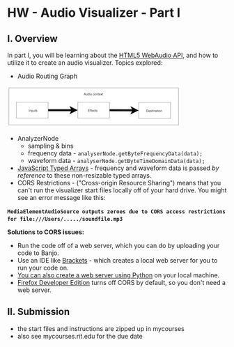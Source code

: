 # HW - Audio Visualizer - Part I

## I. Overview
In part I, you will be learning about the [HTML5 WebAudio API](https://developer.mozilla.org/en-US/docs/Web/API/Web_Audio_API), and how to utilize it to create an audio visualizer. Topics explored:
- Audio Routing Graph

![image](_images/audio-routing-graph.jpg)

- AnalyzerNode
  - sampling & bins
  - frequency data - `analyserNode.getByteFrequencyData(data);`
  - waveform data  - `analyserNode.getByteTimeDomainData(data);`
- [JavaScript Typed Arrays](https://developer.mozilla.org/en-US/docs/Web/JavaScript/Typed_arrays) - frequency and waveform data is passed *by reference* to these non-resizable typed arrays.
- CORS Restrictions - ("Cross-origin Resource Sharing") means that you can't run the visualizer start files locally off of your hard drive. You might see an error message like this:

**`MediaElementAudioSource outputs zeroes due to CORS access restrictions for file:///Users/...../soundfile.mp3`**

**Solutions to CORS issues:**
- Run the code off of a web server, which you can do by uploading your code to Banjo.
- Use an IDE like [Brackets](http://brackets.io) - which creates a local web server for you to run your code on.
- [You can also create a web server using Python](https://developer.mozilla.org/en-US/docs/Learn/Common_questions/set_up_a_local_testing_server) on your local machine.
- [Firefox Developer Edition](https://www.mozilla.org/en-US/firefox/developer/) turns off CORS by default, so you don't need a web server.


  
## II. Submission
- the start files and instructions are zipped up in mycourses
- also see mycourses.rit.edu for the due date
